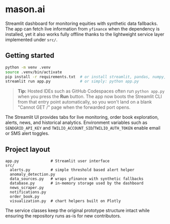 # mason.ai

Streamlit dashboard for monitoring equities with synthetic data fallbacks.  The app can
fetch live information from `yfinance` when the dependency is installed, yet it also
works fully offline thanks to the lightweight service layer implemented under `src/`.

## Getting started

```bash
python -m venv .venv
source .venv/bin/activate
pip install -r requirements.txt  # or install streamlit, pandas, numpy, plotly, yfinance
streamlit run app.py             # or simply: python app.py
```

> **Tip:** Hosted IDEs such as GitHub Codespaces often run `python app.py` when
> you press the **Run** button.  The app now boots the Streamlit CLI from that
> entry point automatically, so you won't land on a blank "Cannot GET /" page
> when the forwarded port opens.

The Streamlit UI provides tabs for live monitoring, order book exploration, alerts,
news, and historical analytics.  Environment variables such as `SENDGRID_API_KEY` and
`TWILIO_ACCOUNT_SID`/`TWILIO_AUTH_TOKEN` enable email or SMS alert toggles.

## Project layout

```
app.py              # Streamlit user interface
src/
  alerts.py         # simple threshold based alert helper
  anomaly_detection.py
  data_sources.py   # wraps yfinance with synthetic fallbacks
  database.py       # in-memory storage used by the dashboard
  news_scraper.py
  notifications.py
  order_book.py
  visualization.py  # chart helpers built on Plotly
```

The service classes keep the original prototype structure intact while ensuring the
repository runs as-is for new contributors.
